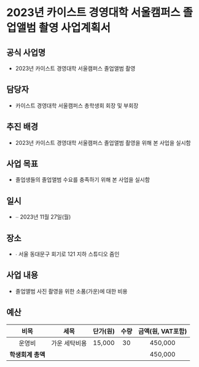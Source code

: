 2023년 카이스트 경영대학 서울캠퍼스 졸업앨범 촬영 사업계획서
===

## 공식 사업명
- 2023년 카이스트 경영대학 서울캠퍼스 졸업앨범 촬영
 
## 담당자
- 카이스트 경영대학 서울캠퍼스 총학생회 회장 및 부회장

## 추진 배경
- 2023년 카이스트 경영대학 서울캠퍼스 졸업앨범 촬영을 위해 본 사업을 실시함
  
## 사업 목표
- 졸업생들의 졸업앨범 수요를 충족하기 위해 본 사업을 실시함
  
## 일시
- ∙∙	2023년 11월 27일(월)

## 장소
- ∙	서울 동대문구 회기로 121 지하 스튜디오 줌인
 
## 사업 내용
- 졸업앨범 사진 촬영을 위한 소품(가운)에 대한 비용


## 예산

| 비목       | 세목        | 단가(원)     | 수량  | 금액(원, VAT포함) |
|:--------:|:---------:|:---------:|:---:|:------------:|
| 운영비  | 가운 세탁비용     | 15,000   | 30   | 450,000      |
|  **학생회계 총액** |           |           |     | 450,000   |
  
